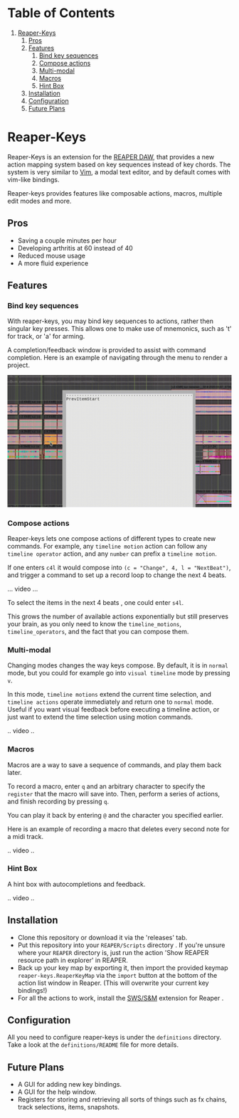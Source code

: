 
# Table of Contents

1.  [Reaper-Keys](#orgbce8c1d)
    1.  [Pros](#org2570c04)
    2.  [Features](#org2091972)
        1.  [Bind key sequences](#org4e32d73)
        2.  [Compose actions](#org4375891)
        3.  [Multi-modal](#org263e2d0)
        4.  [Macros](#org547ef5c)
        5.  [Hint Box](#orgfeb6b90)
    3.  [Installation](#org4448d3f)
    4.  [Configuration](#org1ea04ec)
    5.  [Future Plans](#orgd14660c)


<a id="orgbce8c1d"></a>

# Reaper-Keys

Reaper-Keys is an extension for the [REAPER DAW](https://www.reaper.fm/), that provides a new action
mapping system based on key sequences instead of key chords. The system is 
very similar to [Vim](https://en.wikipedia.org/wiki/Vim_%28text_editor%29), a modal text editor, and by default comes with vim-like bindings. 

Reaper-keys provides features like composable actions, macros, multiple edit
modes and more.


<a id="org2570c04"></a>

## Pros

-   Saving a couple minutes per hour
-   Developing arthritis at 60 instead of 40
-   Reduced mouse usage
-   A more fluid experience


<a id="org2091972"></a>

## Features


<a id="org4e32d73"></a>

### Bind key sequences

With reaper-keys, you may bind key sequences to actions, rather then singular
key presses. This allows one to make use of mnemonics, such as 't' for track,
or 'a' for arming.

A completion/feedback window is provided to assist with command completion. Here
is an example of navigating through the menu to render a project.

![](img/completion.gif)


<a id="org4375891"></a>

### Compose actions

Reaper-keys  lets one compose actions of different types to create new commands.
For example, any `timeline motion`  action can follow any  `timeline operator`
action, and any `number` can prefix a `timeline motion`.

If one enters `c4l` it would compose into `(c = "Change", 4, l = "NextBeat")`, and trigger a command to set up a record loop to change the next 4 beats.

&#x2026; video &#x2026;

To select the items in the next 4 beats , one could enter `s4l`.

This grows the number of available actions exponentially but still preserves your
brain, as you only need to know the `timeline_motions`, `timeline_operators`, and
the fact that you can compose them. 


<a id="org263e2d0"></a>

### Multi-modal

Changing modes changes the way keys compose. By default, it is in `normal` mode, but you could for example go into `visual timeline` mode by pressing `v`.

In this mode, `timeline motions` extend the current time selection, and `timeline
actions` operate immediately and return one to `normal` mode. Useful if you want
visual feedback before executing a timeline action, or just want to extend the
time selection using motion commands.

.. video ..


<a id="org547ef5c"></a>

### Macros

Macros are a way to save a sequence of commands, and play them back later.

To record a macro, enter `q` and an arbitrary character to specify the `register` that
the macro will save into. Then, perform a series of actions, and finish
recording by pressing `q`. 

You can play it back by entering `@` and the character you specified earlier.

Here is an example of recording a macro that deletes every second note for a midi track.

.. video ..


<a id="orgfeb6b90"></a>

### Hint Box

A hint box with autocompletions and feedback.

.. video ..


<a id="org4448d3f"></a>

## Installation

-   Clone this repository or download it via the 'releases' tab.
-   Put this repository into your  `REAPER/Scripts`  directory . If you're unsure where your `REAPER` directory is, just run the action 'Show REAPER resource path in explorer' in REAPER.
-   Back up your key map by exporting it, then import the provided keymap `reaper-keys.ReaperKeyMap` via the `import` button at the bottom of the action list window in Reaper. (This will overwrite your current key bindings!)
-   For all the actions to work, install the [SWS/S&M](https://sws-extension.org/)  extension for Reaper .


<a id="org1ea04ec"></a>

## Configuration

All you need to configure reaper-keys is under the `definitions` directory.  
Take a look at the `definitions/README` file for more details.


<a id="orgd14660c"></a>

## Future Plans

-   A GUI for adding new key bindings.
-   A GUI for the help window.
-   Registers for storing and retrieving all sorts of things such as fx chains,
    track selections, items, snapshots.

